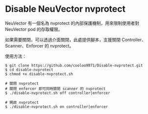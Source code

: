 # Disable NeuVector nvprotect
NeuVector 有一個名為 nvprotect 的內部保護機制，用來限制使用者對 NeuVector pod 的存取權限。

如果需要關閉，可以透過介面關閉，此處提供腳本，支援關閉 Controller、Scanner、Enforcer 的 nvprotect。

使用方法：
```
$ git clone https://github.com/cooloo9871/Disable-nvprotect.git
$ cd disable-nvprotect
$ chmod +x disable-nvprotect.sh

# 關閉 nvprotect
# 關閉 enforcer 即可同時關閉 scanner 的 nvprotect
$ ./disable-nvprotect.sh off controller|enforcer

# 開啟 nvprotect
$ ./disable-nvprotect.sh on controller|enforcer
```
